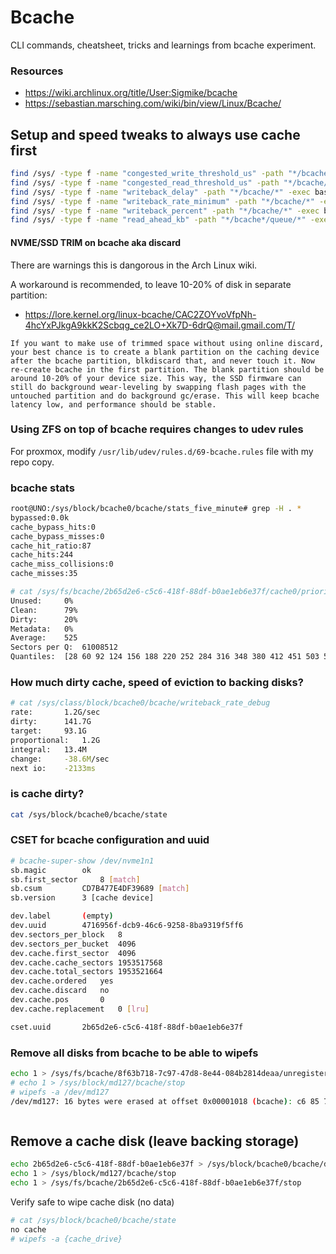 # Bcache

CLI commands, cheatsheet, tricks and learnings from bcache experiment.

### Resources
- https://wiki.archlinux.org/title/User:Sigmike/bcache
- https://sebastian.marsching.com/wiki/bin/view/Linux/Bcache/

## Setup and speed tweaks to always use cache first

```bash
find /sys/ -type f -name "congested_write_threshold_us" -path "*/bcache/*"  -exec bash -c 'echo 0 > {}' \;
find /sys/ -type f -name "congested_read_threshold_us" -path "*/bcache/*"  -exec bash -c 'echo 0 > {}' \;
find /sys/ -type f -name "writeback_delay" -path "*/bcache/*" -exec bash -c 'echo 10 > {}' \;
find /sys/ -type f -name "writeback_rate_minimum" -path "*/bcache/*" -exec bash -c 'echo 4096 > {}' \;
find /sys/ -type f -name "writeback_percent" -path "*/bcache/*" -exec bash -c 'echo 1 > {}' \;
find /sys/ -type f -name "read_ahead_kb" -path "*/bcache*/queue/*" -exec bash -c 'echo 8192 > {}' \;
```

#### NVME/SSD TRIM on bcache aka discard

There are warnings this is dangorous in the Arch Linux wiki. 

A workaround is recommended, to leave 10-20% of disk in separate partition:
- https://lore.kernel.org/linux-bcache/CAC2ZOYvoVfpNh-4hcYxPJkgA9kkK2Scbqg_ce2LO+Xk7D-6drQ@mail.gmail.com/T/ 

```
If you want to make use of trimmed space without using online discard,
your best chance is to create a blank partition on the caching device
after the bcache partition, blkdiscard that, and never touch it. Now
re-create bcache in the first partition. The blank partition should be
around 10-20% of your device size. This way, the SSD firmware can
still do background wear-leveling by swapping flash pages with the
untouched partition and do background gc/erase. This will keep bcache
latency low, and performance should be stable.
```

### Using ZFS on top of bcache requires changes to udev rules

For proxmox, modify
`/usr/lib/udev/rules.d/69-bcache.rules` file with my repo copy.

### bcache stats

```bash
root@UNO:/sys/block/bcache0/bcache/stats_five_minute# grep -H . *
bypassed:0.0k
cache_bypass_hits:0
cache_bypass_misses:0
cache_hit_ratio:87
cache_hits:244
cache_miss_collisions:0
cache_misses:35
```

```bash
# cat /sys/fs/bcache/2b65d2e6-c5c6-418f-88df-b0ae1eb6e37f/cache0/priority_stats
Unused:		0%
Clean:		79%
Dirty:		20%
Metadata:	0%
Average:	525
Sectors per Q:	61008512
Quantiles:	[28 60 92 124 156 188 220 252 284 316 348 380 412 451 503 539 571 603 635 667 699 731 763 795 827 859 891 923 955 987 1019]
```

### How much dirty cache, speed of eviction to backing disks?

```bash
# cat /sys/class/block/bcache0/bcache/writeback_rate_debug
rate:		1.2G/sec
dirty:		141.7G
target:		93.1G
proportional:	1.2G
integral:	13.4M
change:		-38.6M/sec
next io:	-2133ms
```

### is cache dirty?

```bash
cat /sys/block/bcache0/bcache/state
```
### CSET for bcache configuration and uuid

```bash
# bcache-super-show /dev/nvme1n1
sb.magic		ok
sb.first_sector		8 [match]
sb.csum			CD7B477E4DF39689 [match]
sb.version		3 [cache device]

dev.label		(empty)
dev.uuid		4716956f-dcb9-46c6-9258-8ba9319f5ff6
dev.sectors_per_block	8
dev.sectors_per_bucket	4096
dev.cache.first_sector	4096
dev.cache.cache_sectors	1953517568
dev.cache.total_sectors	1953521664
dev.cache.ordered	yes
dev.cache.discard	no
dev.cache.pos		0
dev.cache.replacement	0 [lru]

cset.uuid		2b65d2e6-c5c6-418f-88df-b0ae1eb6e37f
```

### Remove all disks from bcache to be able to wipefs

```bash
echo 1 > /sys/fs/bcache/8f63b718-7c97-47d8-8e44-084b2814deaa/unregister
# echo 1 > /sys/block/md127/bcache/stop
# wipefs -a /dev/md127
/dev/md127: 16 bytes were erased at offset 0x00001018 (bcache): c6 85 73 f6 4e 1a 45 ca 82 65 f5 7f 48 ba 6d 81
```

```bash

```

## Remove a cache disk (leave backing storage)

```bash
echo 2b65d2e6-c5c6-418f-88df-b0ae1eb6e37f > /sys/block/bcache0/bcache/detach
echo 1 > /sys/block/md127/bcache/stop
echo 1 > /sys/fs/bcache/2b65d2e6-c5c6-418f-88df-b0ae1eb6e37f/stop
```

Verify safe to wipe cache disk (no data)
```bash
# cat /sys/block/bcache0/bcache/state
no cache
# wipefs -a {cache_drive}
```